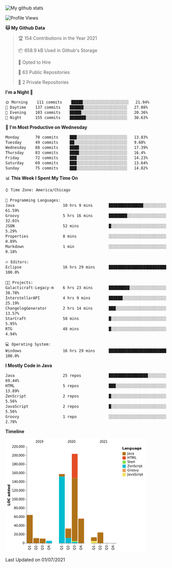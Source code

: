 ![My github stats](https://github-readme-stats.vercel.app/api?username=romvoid95&theme=gruvbox&include_all_commits=true&show_icons=true")

<!--START_SECTION:waka-->
![Profile Views](http://img.shields.io/badge/Profile%20Views-0-blue)

**🐱 My Github Data** 

> 🏆 154 Contributions in the Year 2021
 > 
> 📦 658.9 kB Used in Github's Storage 
 > 
> 💼 Opted to Hire
 > 
> 📜 63 Public Repositories 
 > 
> 🔑 2 Private Repositories  
 > 
**I'm a Night 🦉** 

```text
🌞 Morning    111 commits    █████░░░░░░░░░░░░░░░░░░░░   21.94% 
🌆 Daytime    137 commits    ██████░░░░░░░░░░░░░░░░░░░   27.08% 
🌃 Evening    103 commits    █████░░░░░░░░░░░░░░░░░░░░   20.36% 
🌙 Night      155 commits    ███████░░░░░░░░░░░░░░░░░░   30.63%

```
📅 **I'm Most Productive on Wednesday** 

```text
Monday       70 commits     ███░░░░░░░░░░░░░░░░░░░░░░   13.83% 
Tuesday      49 commits     ██░░░░░░░░░░░░░░░░░░░░░░░   9.68% 
Wednesday    88 commits     ████░░░░░░░░░░░░░░░░░░░░░   17.39% 
Thursday     83 commits     ████░░░░░░░░░░░░░░░░░░░░░   16.4% 
Friday       72 commits     ███░░░░░░░░░░░░░░░░░░░░░░   14.23% 
Saturday     69 commits     ███░░░░░░░░░░░░░░░░░░░░░░   13.64% 
Sunday       75 commits     ███░░░░░░░░░░░░░░░░░░░░░░   14.82%

```


📊 **This Week I Spent My Time On** 

```text
⌚︎ Time Zone: America/Chicago

💬 Programming Languages: 
Java                     10 hrs 9 mins       ███████████████░░░░░░░░░░   61.59% 
Groovy                   5 hrs 16 mins       ████████░░░░░░░░░░░░░░░░░   32.01% 
JSON                     52 mins             █░░░░░░░░░░░░░░░░░░░░░░░░   5.29% 
Properties               8 mins              ░░░░░░░░░░░░░░░░░░░░░░░░░   0.89% 
Markdown                 1 min               ░░░░░░░░░░░░░░░░░░░░░░░░░   0.18%

🔥 Editors: 
Eclipse                  16 hrs 29 mins      █████████████████████████   100.0%

🐱‍💻 Projects: 
Galacticraft-Legacy-m    6 hrs 23 mins       █████████░░░░░░░░░░░░░░░░   38.78% 
InterstellarAPI          4 hrs 9 mins        ██████░░░░░░░░░░░░░░░░░░░   25.19% 
ChangelogGenerator       2 hrs 14 mins       ███░░░░░░░░░░░░░░░░░░░░░░   13.57% 
StarCraft                58 mins             █░░░░░░░░░░░░░░░░░░░░░░░░   5.95% 
RTG                      48 mins             █░░░░░░░░░░░░░░░░░░░░░░░░   4.94%

💻 Operating System: 
Windows                  16 hrs 29 mins      █████████████████████████   100.0%

```

**I Mostly Code in Java** 

```text
Java                     25 repos            █████████████████░░░░░░░░   69.44% 
HTML                     5 repos             ███░░░░░░░░░░░░░░░░░░░░░░   13.89% 
ZenScript                2 repos             █░░░░░░░░░░░░░░░░░░░░░░░░   5.56% 
JavaScript               2 repos             █░░░░░░░░░░░░░░░░░░░░░░░░   5.56% 
Groovy                   1 repo              ░░░░░░░░░░░░░░░░░░░░░░░░░   2.78%

```


**Timeline**

![Chart not found](https://raw.githubusercontent.com/ROMVoid95/ROMVoid95/master/charts/bar_graph.png) 


 Last Updated on 01/07/2021
<!--END_SECTION:waka-->
